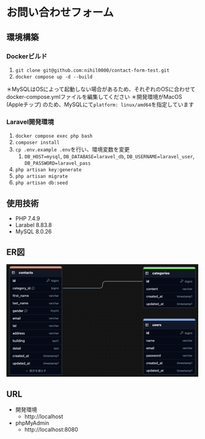 # お問い合わせフォーム

## 環境構築

### Dockerビルド
1. `git clone git@github.com:nihil0000/contact-form-test.git`
2. `docker compose up -d --build`

＊MySQLはOSによって起動しない場合があるため、それぞれのOSに合わせてdocker-compose.ymlファイルを編集してください
＊開発環境がMacOS (Appleチップ) のため、MySQLにて`platform: linux/amd64`を指定しています

### Laravel開発環境
1. `docker compose exec php bash`
2. `composer install`
3. `cp .env.example .env`を行い、環境変数を変更
    1. `DB_HOST=mysql`, `DB_DATABASE=laravel_db`, `DB_USERNAME=laravel_user`, `DB_PASSWORD=laravel_pass`
4. `php artisan key:generate`
5. `php artisan migrate`
6. `php artisan db:seed`

## 使用技術
- PHP 7.4.9
- Larabel 8.83.8
- MySQL 8.0.26

## ER図
<img src="images/er.png" alt="ER図" width="500">

## URL
- 開発環境
    - http://localhost
- phpMyAdmin
    - http://localhost:8080
